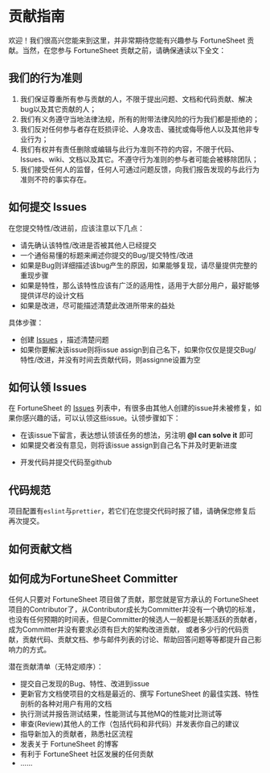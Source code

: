 
# 贡献指南  

  欢迎！我们很高兴您能来到这里，并非常期待您能有兴趣参与 FortuneSheet 贡献。当然，在您参与 FortuneSheet 贡献之前，请确保通读以下全文：

## 我们的行为准则

1. 我们保证尊重所有参与贡献的人，不限于提出问题、文档和代码贡献、解决bug以及其它贡献的人；
2. 我们有义务遵守当地法律法规，所有的附带法律风险的行为我们都是拒绝的；
3. 我们反对任何参与者存在贬损评论、人身攻击、骚扰或侮辱他人以及其他非专业行为；
4. 我们有权并有责任删除或编辑与此行为准则不符的内容，不限于代码、Issues、wiki、文档以及其它。不遵守行为准则的参与者可能会被移除团队；
5. 我们接受任何人的监督，任何人可通过问题反馈，向我们报告发现的与此行为准则不符的事实存在。

<!-- ## 如何参与贡献？

* 贡献文档：浏览文档可以加深您对 FortuneSheet 的了解，一旦发现文档写得不清晰或逻辑混乱的地方，可以订正、修改、补充，您可以通过 [中文论坛](https://support.qq.com/products/288322)或者 [谷歌论坛](https://groups.google.com/g/luckysheet)给予反馈
* 贡献代码：欢迎大家为 FortuneSheet 社区贡献代码，欢迎您认领Open状态的 [Issues](https://github.com/mengshukeji/Luckysheet/issues) 和未完成的特性，提交PR，成为贡献者之一如果您在使用过程中发现有些功能无法满足您的需求或出现问题，请在Issues中记录
* 参与Issue讨论：您可以在任一 [Issues](https://github.com/mengshukeji/Luckysheet/issues) 下发表您的建议
* Review代码：您可以在 [Github](https://github.com/mengshukeji/Luckysheet)上看到所有贡献者提交的PR，您可以Review他们的代码并发表您的建议 -->


## 如何提交 Issues

在您提交特性/改进前，应该注意以下几点：

* 请先确认该特性/改进是否被其他人已经提交
* 一个通俗易懂的标题来阐述你提交的Bug/提交特性/改进
* 如果是Bug则详细描述该bug产生的原因，如果能够复现，请尽量提供完整的重现步骤
* 如果是特性，那么该特性应该有广泛的适用性，适用于大部分用户，最好能够提供详尽的设计文档
* 如果是改进，尽可能描述清楚此改进所带来的益处

具体步骤：

* 创建 [Issues](https://github.com/ruilisi/fortune-sheet/issues) ，描述清楚问题
* 如果你要解决该issue则将issue assign到自己名下，如果你仅仅是提交Bug/特性/改进，并没有时间去贡献代码，则assignne设置为空
<!-- * 如果是比较大的特性/改进，尽量先输出设计文档，走 [Luckysheet RFC](https://github.com/mengshukeji/Luckysheet-rfcs) 流程，供其他人review -->

## 如何认领 Issues

在 FortuneSheet 的 [Issues](https://github.com/ruilisi/fortune-sheet/issues) 列表中，有很多由其他人创建的issue并未被修复，如果你感兴趣的话，可以认领这些issue。认领步骤如下：

* 在该issue下留言，表达想认领该任务的想法，另注明 **@I can solve it** 即可
* 如果提交者没有意见，则将该issue assign到自己名下并及时更新进度
<!-- * 如果是比较大的特性，尽量先输出设计文档，走 [Luckysheet RFC](https://github.com/mengshukeji/Luckysheet-rfcs) 流程，供其他人review -->
* 开发代码并提交代码至github

## 代码规范

项目配置有`eslint`与`prettier`，若它们在您提交代码时报了错，请确保您修复后再次提交。


## 如何贡献文档

## 如何成为FortuneSheet Committer

任何人只要对 FortuneSheet 项目做了贡献，那您就是官方承认的 FortuneSheet 项目的Contributor了，从Contributor成长为Committer并没有一个确切的标准， 也没有任何预期的时间表，但是Committer的候选人一般都是长期活跃的贡献者，成为Committer并没有要求必须有巨大的架构改进贡献， 或者多少行的代码贡献，贡献代码、贡献文档、参与邮件列表的讨论、帮助回答问题等等都提升自己影响力的方式。

潜在贡献清单（无特定顺序）：

* 提交自己发现的Bug、特性、改进到issue
* 更新官方文档使项目的文档是最近的、撰写 FortuneSheet 的最佳实践、特性剖析的各种对用户有用的文档
* 执行测试并报告测试结果，性能测试与其他MQ的性能对比测试等
* 审查(Review)其他人的工作（包括代码和非代码）并发表你自己的建议
* 指导新加入的贡献者，熟悉社区流程
* 发表关于 FortuneSheet 的博客
* 有利于 FortuneSheet 社区发展的任何贡献
* ......
